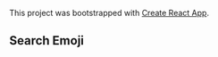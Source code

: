 This project was bootstrapped with [Create React App](https://github.com/facebook/create-react-app).

## Search Emoji
